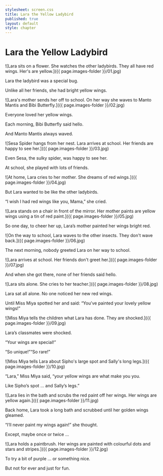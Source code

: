 ```yaml
---
stylesheet: screen.css
title: Lara the Yellow Ladybird
published: true
layout: default
style: chapter
---
```


# Lara the Yellow Ladybird

![Lara sits on a flower. She watches the other ladybirds. They all have red wings. Her's are yellow.]({{ page.images-folder }}/01.jpg)

Lara the ladybird was a special bug.

Unlike all her friends, she had bright yellow wings.

![Lara's mother sends her off to school. On her way she waves to Manto Mantis and Bibi Butterfly.]({{ page.images-folder }}/02.jpg)

Everyone loved her yellow wings. 

Each morning, Bibi Butterfly said hello.

And Manto Mantis always waved.

![Sesa Spider hangs from her nest. Lara arrives at school. Her friends are happy to see her.]({{ page.images-folder }}/03.jpg)

Even Sesa, the sulky spider, was happy to see her. 

At school, she played with lots of friends.

![At home, Lara cries to her mother. She dreams of red wings.]({{ page.images-folder }}/04.jpg)

But Lara wanted to be like the other ladybirds. 

“I wish I had red wings like you, Mama,” she cried.

![Lara stands on a chair in front of the mirror. Her mother paints are yellow wings using a tin of red paint.]({{ page.images-folder }}/05.jpg)

So one day, to cheer her up, Lara’s mother painted her wings bright red.

![On the way to school, Lara waves to the other insects. They don't wave back.]({{ page.images-folder }}/06.jpg)

The next morning, nobody greeted Lara on her way to school.

![Lara arrives at school. Her friends don't greet her.]({{ page.images-folder }}/07.jpg)

And when she got there, none of her friends said hello.

![Lara sits alone. She cries to her teacher.]({{ page.images-folder }}/08.jpg)

Lara sat all alone. No one noticed her new red wings.

Until Miss Miya spotted her and said: “You’ve painted your lovely yellow wings!”

![Miss Miya tells the children what Lara has done. They are shocked.]({{ page.images-folder }}/09.jpg)

Lara’s classmates were shocked. 

“Your wings are special!”

“So unique!”“So rare!”

![Miss Miya tells Lara about Sipho's large spot and Sally's long legs.]({{ page.images-folder }}/10.jpg)

“Lara,” Miss Miya said, “your yellow wings are what make you you.

Like Sipho’s spot ... and Sally’s legs.”

![Lara lies in the bath and scrubs the red paint off her wings. Her wings are yellow again.]({{ page.images-folder }}/11.jpg)

Back home, Lara took a long bath and scrubbed until her golden wings gleamed.

“I’ll never paint my wings again!” she thought. 

Except, maybe once or twice ...

![Lara holds a paintbrush. Her wings are painted with colourful dots and stars and stripes.]({{ page.images-folder }}/12.jpg)

To try a bit of purple ... or something nice.

But not for ever and just for fun.
